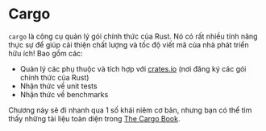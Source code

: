 # Cargo

`cargo` là công cụ quản lý gói chính thức của Rust. Nó có rất nhiều tính năng thực sự để giúp cải thiện chất lượng và tốc độ viết mã của nhà phát triển hữu ích! Bao gồm các:

- Quản lý các phụ thuộc và tích hợp với [crates.io](https://crates.io) (nơi đăng ký các gói chính thức của Rust)
- Nhận thức về unit tests
- Nhận thức về benchmarks

Chương này sẽ đi nhanh qua 1 số khái niêm cơ bản, nhưng bạn có thể tìm thấy những tài liệu toàn diện trong [The Cargo Book](https://doc.rust-lang.org/cargo/).
